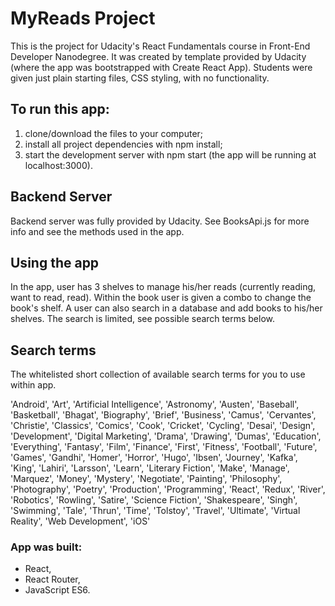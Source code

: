 # MyReads Project
This is the project for Udacity's React Fundamentals course in Front-End Developer Nanodegree. It was created by template provided by Udacity (where the app was bootstrapped with Create React App). Students were given just plain starting files, CSS styling, with no functionality.

## To run this app:
1. clone/download the files to your computer;
2. install all project dependencies with npm install;
3. start the development server with npm start (the app will be running at localhost:3000).

## Backend Server
Backend server was fully provided by Udacity. See BooksApi.js for more info and see the methods used in the app.

## Using the app
In the app, user has 3 shelves to manage his/her reads (currently reading, want to read, read). Within the book user is given a combo to change the book's shelf. A user can also search in a database and add books to his/her shelves. The search is limited, see possible search terms below.

## Search terms
The whitelisted short collection of available search terms for you to use within app.

'Android', 'Art', 'Artificial Intelligence', 'Astronomy', 'Austen', 'Baseball', 'Basketball', 'Bhagat', 'Biography', 'Brief', 'Business', 'Camus', 'Cervantes', 'Christie', 'Classics', 'Comics', 'Cook', 'Cricket', 'Cycling', 'Desai', 'Design', 'Development', 'Digital Marketing', 'Drama', 'Drawing', 'Dumas', 'Education', 'Everything', 'Fantasy', 'Film', 'Finance', 'First', 'Fitness', 'Football', 'Future', 'Games', 'Gandhi', 'Homer', 'Horror', 'Hugo', 'Ibsen', 'Journey', 'Kafka', 'King', 'Lahiri', 'Larsson', 'Learn', 'Literary Fiction', 'Make', 'Manage', 'Marquez', 'Money', 'Mystery', 'Negotiate', 'Painting', 'Philosophy', 'Photography', 'Poetry', 'Production', 'Programming', 'React', 'Redux', 'River', 'Robotics', 'Rowling', 'Satire', 'Science Fiction', 'Shakespeare', 'Singh', 'Swimming', 'Tale', 'Thrun', 'Time', 'Tolstoy', 'Travel', 'Ultimate', 'Virtual Reality', 'Web Development', 'iOS'

### App was built:
- React,
- React Router,
- JavaScript ES6.
